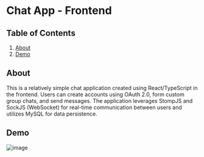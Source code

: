 # Chat App - Frontend

## Table of Contents

<ol>
  <li><a href="#about">About</a></li>
  <li><a href="#demo">Demo</a></li>
</ol>

## About

This is a relatively simple chat application created using React/TypeScript in the frontend. Users can create accounts using OAuth 2.0, form custom group chats, and send messages. The application leverages StompJS and SockJS (WebSocket) for real-time communication between users and utilizes MySQL for data persistence.

## Demo

![image](https://github.com/yiufakinex/chat-app-frontend)

<br>
